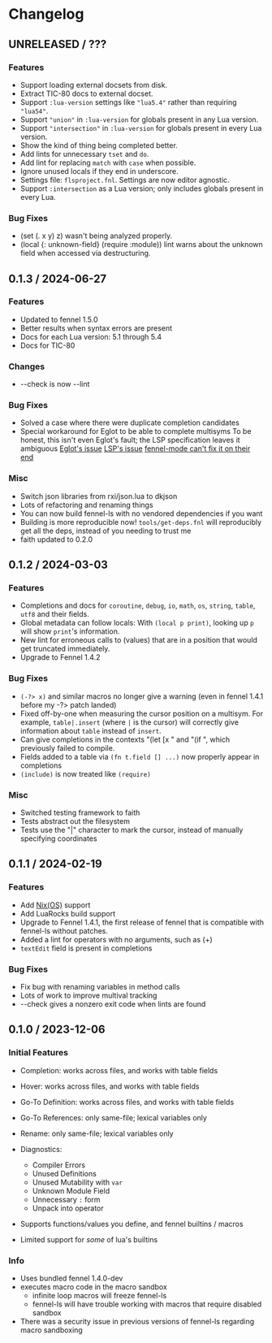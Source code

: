# Changelog

## UNRELEASED / ???

### Features

* Support loading external docsets from disk.
* Extract TIC-80 docs to external docset.
* Support `:lua-version` settings like `"lua5.4"` rather than requiring `"lua54"`.
* Support `"union"` in `:lua-version` for globals present in any Lua version.
* Support `"intersection"` in `:lua-version` for globals present in every Lua version.
* Show the kind of thing being completed better.
* Add lints for unnecessary `tset` and `do`.
* Add lint for replacing `match` with `case` when possible.
* Ignore unused locals if they end in underscore.
* Settings file: `flsproject.fnl`. Settings are now editor agnostic.
* Support `:intersection` as a Lua version; only includes globals present in every Lua.

### Bug Fixes
* (set (. x y) z) wasn't being analyzed properly.
* (local {: unknown-field} (require :module)) lint warns about the unknown field when accessed via destructuring.

## 0.1.3 / 2024-06-27

### Features
* Updated to fennel 1.5.0
* Better results when syntax errors are present
* Docs for each Lua version: 5.1 through 5.4
* Docs for TIC-80

### Changes
* --check is now --lint

### Bug Fixes
* Solved a case where there were duplicate completion candidates
* Special workaround for Eglot to be able to complete multisyms
    To be honest, this isn't even Eglot's fault; the LSP specification leaves it ambiguous
    [Eglot's issue](https://github.com/joaotavora/eglot/issues/402)
    [LSP's issue](https://github.com/microsoft/language-server-protocol/issues/648)
    [fennel-mode can't fix it on their end](https://git.sr.ht/~technomancy/fennel-mode/commit/188ee04e86792cd4bce75d52b9603cc833b63b48)

### Misc
* Switch json libraries from rxi/json.lua to dkjson
* Lots of refactoring and renaming things
* You can now build fennel-ls with no vendored dependencies if you want
* Building is more reproducible now! `tools/get-deps.fnl` will reproducibly get all the deps, instead of you needing to trust me
* faith updated to 0.2.0

## 0.1.2 / 2024-03-03

### Features
* Completions and docs for `coroutine`, `debug`, `io`, `math`, `os`, `string`, `table`, `utf8` and their fields.
* Global metadata can follow locals: With `(local p print)`, looking up `p` will show `print`'s information.
* New lint for erroneous calls to (values) that are in a position that would get truncated immediately.
* Upgrade to Fennel 1.4.2

### Bug Fixes
* `(-?> x)` and similar macros no longer give a warning (even in fennel 1.4.1 before my -?> patch landed)
* Fixed off-by-one when measuring the cursor position on a multisym. For example, `table|.insert` (where `|` is the cursor) will correctly give information about `table` instead of `insert`.
* Can give completions in the contexts "(let [x " and "(if ", which previously failed to compile.
* Fields added to a table via `(fn t.field [] ...)` now properly appear in completions
* `(include)` is now treated like `(require)`

### Misc
* Switched testing framework to faith
* Tests abstract out the filesystem
* Tests use the "|" character to mark the cursor, instead of manually specifying coordinates

## 0.1.1 / 2024-02-19

### Features
* Add [Nix(OS)](https://nixos.org) support
* Add LuaRocks build support
* Upgrade to Fennel 1.4.1, the first release of fennel that is compatible with fennel-ls without patches.
* Added a lint for operators with no arguments, such as (+)
* `textEdit` field is present in completions

### Bug Fixes
* Fix bug with renaming variables in method calls
* Lots of work to improve multival tracking
* --check gives a nonzero exit code when lints are found

## 0.1.0 / 2023-12-06

### Initial Features
* Completion: works across files, and works with table fields
* Hover: works across files, and works with table fields
* Go-To Definition: works across files, and works with table fields
* Go-To References: only same-file; lexical variables only
* Rename: only same-file; lexical variables only
* Diagnostics:
    * Compiler Errors
    * Unused Definitions
    * Unused Mutability with `var`
    * Unknown Module Field
    * Unnecessary `:` form
    * Unpack into operator

* Supports functions/values you define, and fennel builtins / macros
* Limited support for *some* of lua's builtins

### Info
* Uses bundled fennel 1.4.0-dev
* executes macro code in the macro sandbox
    * infinite loop macros will freeze fennel-ls
    * fennel-ls will have trouble working with macros that require disabled sandbox
* There was a security issue in previous versions of fennel-ls regarding macro sandboxing
